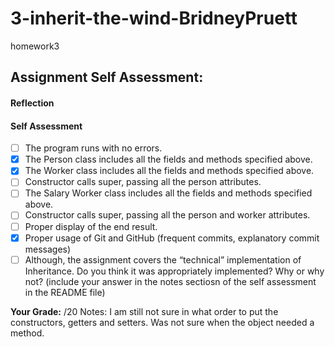# 3-inherit-the-wind-BridneyPruett
homework3

## Assignment Self Assessment:
#### Reflection
[//]: <> (share your thoughts on the assignment, things you learnt and would like to remember when you look back at this assignment)


#### Self Assessment
- [ ] The program runs with no errors.
- [x] The Person class includes all the fields and methods specified above.
- [x] The Worker class includes all the fields and methods specified above.
- [ ] Constructor calls super, passing all the person attributes.
- [ ] The Salary Worker class includes all the fields and methods specified above.
- [ ] Constructor calls super, passing all the person and worker attributes.
- [ ] Proper display of the end result.
- [x] Proper usage of Git and GitHub (frequent commits, explanatory commit messages)
- [ ] Although, the assignment covers the “technical” implementation of Inheritance. Do you think it was appropriately implemented? Why or why not? 
(include your answer in the notes sectiosn of the self assessment in the README file)

**Your Grade:**  /20
Notes: I am still not sure in what order to put the constructors, getters and setters. Was not sure when the object needed a method.
